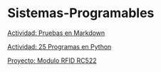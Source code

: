 # Sistemas-Programables

[Actividad: Pruebas en Markdown](./PruebaImagenes.md)

[Actividad: 25 Programas en Python](./25programas.md)

[Proyecto: Modulo RFID RC522](./rfid.md)
